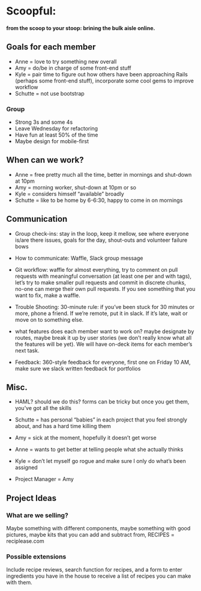 # Scoopful: 
#### from the scoop to your stoop: brining the bulk aisle online.

## Goals for each member

* Anne = love to try something new overall
* Amy = do/be in charge of some front-end stuff
* Kyle = pair time to figure out how others have been approaching Rails (perhaps some front-end stuff), incorporate some cool gems to improve workflow
* Schutte = not use bootstrap

### Group
* Strong 3s and some 4s
* Leave Wednesday for refactoring
* Have fun at least 50% of the time
* Maybe design for mobile-first

## When can we work? 
* Anne = free pretty much all the time, better in mornings and shut-down at 10pm
* Amy = morning worker, shut-down at 10pm or so
* Kyle = considers himself “available” broadly
* Schutte = like to be home by 6-6:30, happy to come in on mornings

## Communication
* Group check-ins: stay in the loop, keep it mellow, see where everyone is/are there issues, goals for the day, shout-outs and volunteer failure bows

* How to communicate: Waffle, Slack group message

* Git workflow: waffle for almost everything, try to comment on pull requests with meaningful conversation (at least one per and with tags), let’s try to make smaller pull requests and commit in discrete chunks, no-one can merge their own pull requests. If you see something that you want to fix, make a waffle.

* Trouble Shooting: 30-minute rule: if you’ve been stuck for 30 minutes or more, phone a friend. If we’re remote, put it in slack. If it’s late, wait or move on to something else.

* what features does each member want to work on? maybe designate by routes, maybe break it up by user stories (we don’t really know what all the features will be yet). We will have on-deck items for each member’s next task.

* Feedback: 360-style feedback for everyone, first one on Friday 10 AM, make sure we slack written feedback for portfolios

## Misc.
* HAML? should we do this? forms can be tricky but once you get them, you’ve got all the skills

* Schutte = has personal “babies” in each project that you feel strongly about, and has a hard time killing them
* Amy = sick at the moment, hopefully it doesn’t get worse
* Anne = wants to get better at telling people what she actually thinks
* Kyle = don’t let myself go rogue and make sure I only do what’s been assigned

* Project Manager = Amy


## Project Ideas
### What are we selling? 
Maybe something with different components, maybe something with good pictures, maybe kits that you can add and subtract from, RECIPES = reciplease.com

### Possible extensions
Include recipe reviews, search function for recipes, and a form to enter ingredients you have in the house to receive a list of recipes you can make with them.